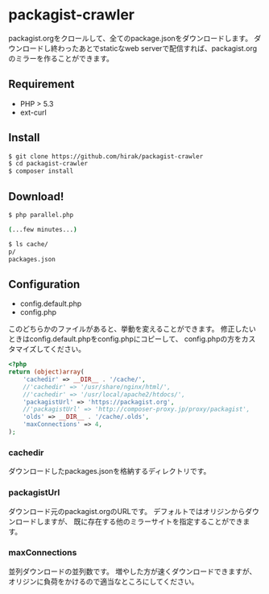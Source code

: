 packagist-crawler
========================

packagist.orgをクロールして、全てのpackage.jsonをダウンロードします。
ダウンロードし終わったあとでstaticなweb serverで配信すれば、packagist.orgのミラーを作ることができます。

Requirement
------------------
- PHP > 5.3
- ext-curl


Install
------------------

```sh
$ git clone https://github.com/hirak/packagist-crawler
$ cd packagist-crawler
$ composer install
```

Download!
------------------

```sh
$ php parallel.php

(...few minutes...)

$ ls cache/
p/
packages.json
```


Configuration
------------------

- config.default.php
- config.php

このどちらかのファイルがあると、挙動を変えることができます。
修正したいときはconfig.default.phpをconfig.phpにコピーして、
config.phpの方をカスタマイズしてください。

```php
<?php
return (object)array(
    'cachedir' => __DIR__ . '/cache/',
    //'cachedir' => '/usr/share/nginx/html/',
    //'cachedir' => '/usr/local/apache2/htdocs/',
    'packagistUrl' => 'https://packagist.org',
    //'packagistUrl' => 'http://composer-proxy.jp/proxy/packagist',
    'olds' => __DIR__ . '/cache/.olds',
    'maxConnections' => 4,
);
```

### cachedir
ダウンロードしたpackages.jsonを格納するディレクトリです。

### packagistUrl
ダウンロード元のpackagist.orgのURLです。
デフォルトではオリジンからダウンロードしますが、
既に存在する他のミラーサイトを指定することができます。

### maxConnections
並列ダウンロードの並列数です。
増やした方が速くダウンロードできますが、
オリジンに負荷をかけるので適当なところにしてください。

